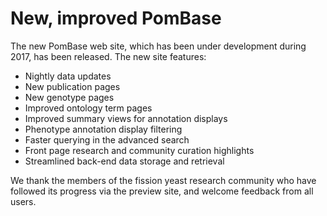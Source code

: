 # New, improved PomBase

The new PomBase web site, which has been under development during 2017, has been released.
The new site features:

 - Nightly data updates
 - New publication pages
 - New genotype pages
 - Improved ontology term pages
 - Improved summary views for annotation displays
 - Phenotype annotation display filtering
 - Faster querying in the advanced search
 - Front page research and community curation highlights
 - Streamlined back-end data storage and retrieval

We thank the members of the fission yeast research community who have
followed its progress via the preview site, and welcome feedback from
all users.

